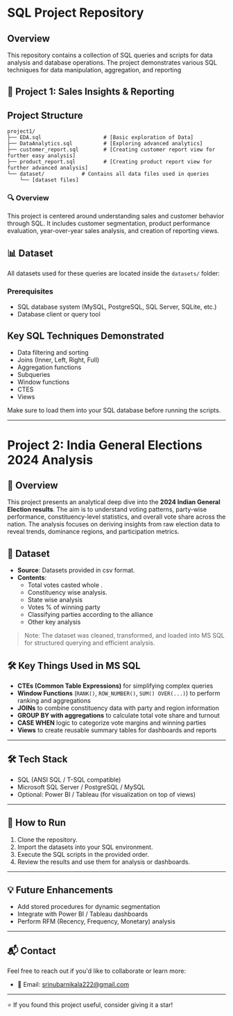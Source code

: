 # SQL Project Repository

## Overview

This repository contains a collection of SQL queries and scripts for data analysis and database operations. The project demonstrates various SQL techniques for data manipulation, aggregation, and reporting

## 🚀 Project 1: Sales Insights & Reporting


## Project Structure

```
project1/
├── EDA.sql                    # [Basic exploration of Data]
├── DataAnalytics.sql          # [Exploring advanced analytics]
├── customer_report.sql        # [Creating customer report view for further easy analysis]
├── product_report.sql         # [Creating product report view for further advanced analysis]
└── dataset/            # Contains all data files used in queries
    └── [dataset files]
```

### 🔍 Overview
This project is centered around understanding sales and customer behavior through SQL. It includes customer segmentation, product performance evaluation, year-over-year sales analysis, and creation of reporting views.

## 📊 Dataset

All datasets used for these queries are located inside the `datasets/` folder:
### Prerequisites

- SQL database system (MySQL, PostgreSQL, SQL Server, SQLite, etc.)
- Database client or query tool

## Key SQL Techniques Demonstrated

- Data filtering and sorting
- Joins (Inner, Left, Right, Full)
- Aggregation functions
- Subqueries
- Window functions
- CTES
- Views

Make sure to load them into your SQL database before running the scripts.

---
# Project 2: India General Elections 2024 Analysis

## 📌 Overview

This project presents an analytical deep dive into the **2024 Indian General Election results**. The aim is to understand voting patterns, party-wise performance, constituency-level statistics, and overall vote share across the nation. The analysis focuses on deriving insights from raw election data to reveal trends, dominance regions, and participation metrics.

## 📂 Dataset

- **Source**: Datasets provided in csv format.
- **Contents**:
  - Total votes casted whole .
  - Constituency wise analysis.
  - State wise analysis
  - Votes % of winning party
  - Classifying parties according to the alliance
  - Other key analysis

> Note: The dataset was cleaned, transformed, and loaded into MS SQL for structured querying and efficient analysis.

## 🛠️ Key Things Used in MS SQL

- **CTEs (Common Table Expressions)** for simplifying complex queries  
- **Window Functions** (`RANK()`, `ROW_NUMBER()`, `SUM() OVER(...)`) to perform ranking and aggregations  
- **JOINs** to combine constituency data with party and region information  
- **GROUP BY with aggregations** to calculate total vote share and turnout  
- **CASE WHEN** logic to categorize vote margins and winning parties  
- **Views** to create reusable summary tables for dashboards and reports

---



## 🛠️ Tech Stack

- SQL (ANSI SQL / T-SQL compatible)
- Microsoft SQL Server / PostgreSQL / MySQL
- Optional: Power BI / Tableau (for visualization on top of views)

---

## 📝 How to Run

1. Clone the repository.
2. Import the datasets into your SQL environment.
3. Execute the SQL scripts in the provided order.
4. Review the results and use them for analysis or dashboards.

---

## 💡 Future Enhancements

- Add stored procedures for dynamic segmentation
- Integrate with Power BI / Tableau dashboards
- Perform RFM (Recency, Frequency, Monetary) analysis

---

## 📬 Contact

Feel free to reach out if you'd like to collaborate or learn more:

- 📧 Email: srinubarnikala222@gmail.com


---

⭐️ If you found this project useful, consider giving it a star!


